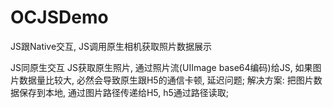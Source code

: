 # OCJSDemo
JS跟Native交互, JS调用原生相机获取照片数据展示


 JS同原生交互
 JS获取原生照片, 通过照片流(UIImage base64编码)给JS, 如果图片数据量比较大, 必然会导致原生跟H5的通信卡顿, 延迟问题;
 解决方案:
 把图片数据保存到本地, 通过图片路径传递给H5, h5通过路径读取;
